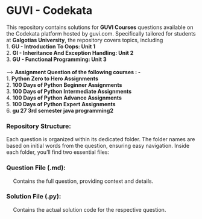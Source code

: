 # GUVI - Codekata

This repository contains solutions for **GUVI Courses** questions available on the Codekata platform hosted by guvi.com. Specifically tailored for students at **Galgotias University**, the repository covers topics, including 
<br>1. **GU - Introduction To Oops: Unit 1** 
<br>2. **GI - Inheritance And Exception Handling: Unit 2**
<br>3. **GU - Functional Programming: Unit 3**
<br>
<br> --> **Assignment Question of the following courses : -**
<br>1. **Python Zero to Hero Assignments**
<br>2. **100 Days of Python Beginner Assignments**
<br>3. **100 Days of Python Intermediate Assignments**
<br>4. **100 Days of Python Advance Assignments**
<br>5. **100 Days of Python Expert Assignments**
<br>6. **gu 27 3rd semester java programming2**

<h3>Repository Structure:</h3>
Each question is organized within its dedicated folder. The folder names are based on initial words from the question, ensuring easy navigation. Inside each folder, you’ll find two essential files:

<h3>Question File (.md):</h3>
&emsp; Contains the full question, providing context and details.

<h3>Solution File (.py):</h3>
&emsp; Contains the actual solution code for the respective question.
